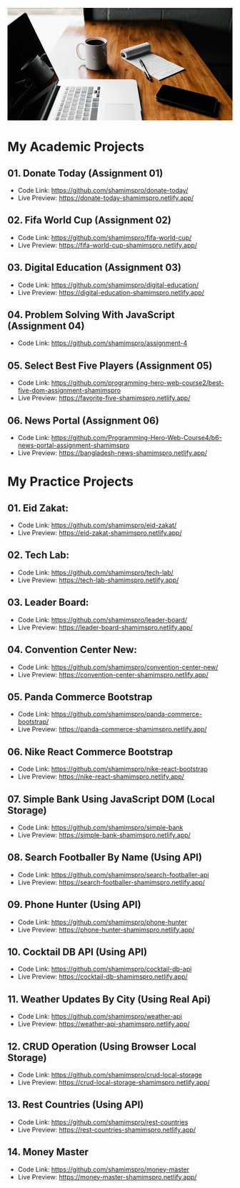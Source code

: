 ![image](./image/banner.jpg)

# My Academic Projects

## 01. Donate Today (Assignment 01)
- Code Link: https://github.com/shamimspro/donate-today/
- Live Preview: https://donate-today-shamimspro.netlify.app/

## 02. Fifa World Cup (Assignment 02)
- Code Link: https://github.com/shamimspro/fifa-world-cup/
- Live Preview: https://fifa-world-cup-shamimspro.netlify.app/

## 03. Digital Education (Assignment 03)
- Code Link: https://github.com/shamimspro/digital-education/
- Live Preview: https://digital-education-shamimspro.netlify.app/

## 04. Problem Solving With JavaScript (Assignment 04)
- Code Link: https://github.com/shamimspro/assignment-4

## 05. Select Best Five Players (Assignment 05)
- Code Link: https://github.com/programming-hero-web-course2/best-five-dom-assignment-shamimspro
- Live Preview: https://favorite-five-shamimspro.netlify.app/

## 06. News Portal (Assignment 06)
- Code Link: https://github.com/Programming-Hero-Web-Course4/b6-news-portal-assignment-shamimspro
- Live Preview: https://bangladesh-news-shamimspro.netlify.app/

# My Practice Projects

## 01. Eid Zakat:
- Code Link: https://github.com/shamimspro/eid-zakat/
- Live Preview: https://eid-zakat-shamimspro.netlify.app/

## 02. Tech Lab:
- Code Link: https://github.com/shamimspro/tech-lab/
- Live Preview: https://tech-lab-shamimspro.netlify.app/

## 03. Leader Board:
- Code Link: https://github.com/shamimspro/leader-board/
- Live Preview: https://leader-board-shamimspro.netlify.app/

## 04. Convention Center New:
- Code Link: https://github.com/shamimspro/convention-center-new/
- Live Preview: https://convention-center-shamimspro.netlify.app/

## 05. Panda Commerce Bootstrap
- Code Link: https://github.com/shamimspro/panda-commerce-bootstrap/
- Live Preview: https://panda-commerce-shamimspro.netlify.app/

## 06. Nike React Commerce Bootstrap
- Code Link: https://github.com/shamimspro/nike-react-bootstrap
- Live Preview: https://nike-react-shamimspro.netlify.app/

## 07. Simple Bank Using JavaScript DOM (Local Storage)
- Code Link: https://github.com/shamimspro/simple-bank
- Live Preview: https://simple-bank-shamimspro.netlify.app/

## 08. Search Footballer By Name (Using API)
- Code Link: https://github.com/shamimspro/search-footballer-api
- Live Preview: https://search-footballer-shamimspro.netlify.app/

## 09. Phone Hunter (Using API)
- Code Link: https://github.com/shamimspro/phone-hunter
- Live Preview: https://phone-hunter-shamimspro.netlify.app/
  
## 10. Cocktail DB API (Using API)
- Code Link: https://github.com/shamimspro/cocktail-db-api
- Live Preview: https://cocktail-db-shamimspro.netlify.app/

## 11. Weather Updates By City (Using Real Api)
- Code Link: https://github.com/shamimspro/weather-api
- Live Preview: https://weather-api-shamimspro.netlify.app/

## 12. CRUD Operation (Using Browser Local Storage)
- Code Link: https://github.com/shamimspro/crud-local-storage
- Live Preview: https://crud-local-storage-shamimspro.netlify.app/

## 13. Rest Countries (Using API)
- Code Link: https://github.com/shamimspro/rest-countries
- Live Preview: https://rest-countries-shamimspro.netlify.app/

## 14. Money Master
- Code Link: https://github.com/shamimspro/money-master
- Live Preview: https://money-master-shamimspro.netlify.app/
